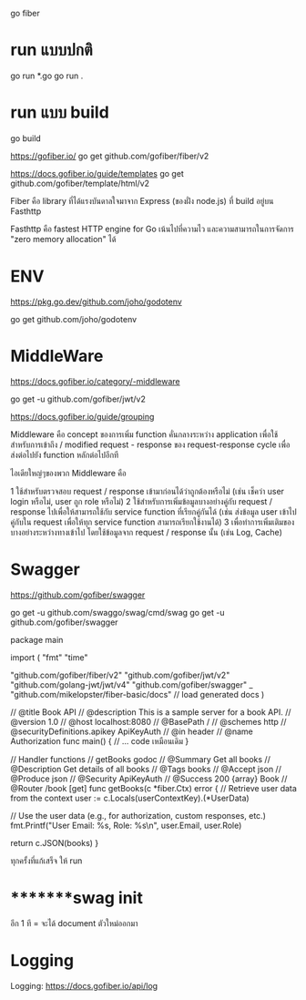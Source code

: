 go fiber

# run แบบปกติ
go run  *.go
go run .

# run แบบ build
go build


https://gofiber.io/
go get github.com/gofiber/fiber/v2

https://docs.gofiber.io/guide/templates
go get github.com/gofiber/template/html/v2

Fiber คือ library ที่ได้แรงบันดาลใจมาจาก Express (ของฝั่ง node.js) ที่ build อยู่บน Fasthttp

Fasthttp คือ fastest HTTP engine for Go
เน้นไปที่ความไว และความสามารถในการจัดการ "zero memory allocation" ได้


# ENV
https://pkg.go.dev/github.com/joho/godotenv

go get github.com/joho/godotenv

# MiddleWare
https://docs.gofiber.io/category/-middleware

go get -u github.com/gofiber/jwt/v2

https://docs.gofiber.io/guide/grouping

Middleware คือ concept ของการเพิ่ม function คั่นกลางระหว่าง application เพื่อใช้สำหรับการเข้าถึง / modified request - response ของ request-response cycle เพื่อส่งต่อไปยัง function หลักต่อไปอีกที

ไอเดียใหญ่ๆของพวก Middleware คือ

1 ใช้สำหรับตรวจสอบ request / response เข้ามาก่อนได้ว่าถูกต้องหรือไม่ (เช่น เช็คว่า user login หรือไม่, user ถูก role หรือไม่)
2 ใช้สำหรับการเพิ่มข้อมูลบางอย่างคู่กับ request / response ไปเพื่อให้สามารถใช้กับ service function ที่เรียกคู่กันได้ (เช่น ส่งข้อมูล user เข้าไปคู่กับใน request เพื่อให้ทุก service function สามารถเรียกใช้งานได้)
3 เพื่อทำการเพิ่มเติมของบางอย่างระหว่างทางเข้าไป โดยใช้ข้อมูลจาก request / response นั้น (เช่น Log, Cache)


# Swagger
https://github.com/gofiber/swagger

go get -u github.com/swaggo/swag/cmd/swag
go get -u github.com/gofiber/swagger

package main

import (
  "fmt"
  "time"

  "github.com/gofiber/fiber/v2"
  "github.com/gofiber/jwt/v2"
  "github.com/golang-jwt/jwt/v4"
  "github.com/gofiber/swagger"
  _ "github.com/mikelopster/fiber-basic/docs" // load generated docs
)

// @title Book API
// @description This is a sample server for a book API.
// @version 1.0
// @host localhost:8080
// @BasePath /
// @schemes http
// @securityDefinitions.apikey ApiKeyAuth
// @in header
// @name Authorization
func main() {
  // ... code เหมือนเดิม
}

// Handler functions
// getBooks godoc
// @Summary Get all books
// @Description Get details of all books
// @Tags books
// @Accept  json
// @Produce  json
// @Security ApiKeyAuth
// @Success 200 {array} Book
// @Router /book [get]
func getBooks(c *fiber.Ctx) error {
  // Retrieve user data from the context
  user := c.Locals(userContextKey).(*UserData)

  // Use the user data (e.g., for authorization, custom responses, etc.)
  fmt.Printf("User Email: %s, Role: %s\n", user.Email, user.Role)

  return c.JSON(books)
}


ทุกครั้งที่แก้เสร็จ ให้ run

# *******swag init

อีก 1 ที = จะได้ document ตัวใหม่ออกมา

# Logging
Logging: https://docs.gofiber.io/api/log